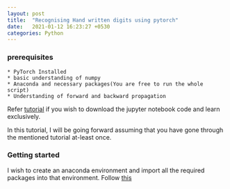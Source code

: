 ```yaml
---
layout: post
title:  "Recognising Hand written digits using pytorch"
date:   2021-01-12 16:23:27 +0530
categories: Python
---
```


### prerequisites

```
* PyTorch Installed
* basic understanding of numpy
* Anaconda and necessary packages(You are free to run the whole script)
* Understanding of forward and backward propagation
```

Refer [tutorial](https://pytorch.org/tutorials/beginner/nn_tutorial.html) if you wish to download the jupyter notebook code and learn exclusively. 

In this tutorial, I will be going forward assuming that you have gone through the mentioned tutorial at-least once.

### Getting started

I wish to create an anaconda environment and import all the required packages into that environment. Follow [this](https://docs.conda.io/projects/conda/en/latest/user-guide/tasks/manage-environments.html)




